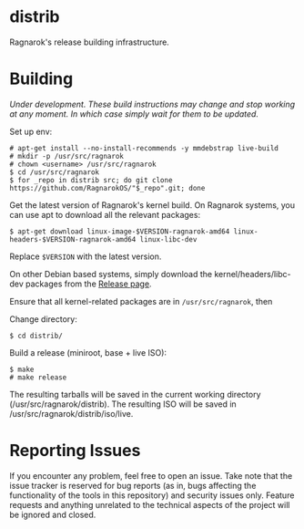 distrib
=======

Ragnarok's release building infrastructure.


Building
========

*Under development. These build instructions may change and stop working
at any moment. In which case simply wait for them to be updated.*

Set up env:

    # apt-get install --no-install-recommends -y mmdebstrap live-build
    # mkdir -p /usr/src/ragnarok
    # chown <username> /usr/src/ragnarok
    $ cd /usr/src/ragnarok
    $ for _repo in distrib src; do git clone https://github.com/RagnarokOS/"$_repo".git; done

Get the latest version of Ragnarok's kernel build. On Ragnarok systems, you can use apt
to download all the relevant packages:

    $ apt-get download linux-image-$VERSION-ragnarok-amd64 linux-headers-$VERSION-ragnarok-amd64 linux-libc-dev

Replace `$VERSION` with the latest version.

On other Debian based systems, simply download the kernel/headers/libc-dev
packages from the [Release page](https://github.com/RagnarokOS/kernel-build/releases).

Ensure that all kernel-related packages are in `/usr/src/ragnarok`, then

Change directory:

    $ cd distrib/

Build a release (miniroot, base + live ISO):

    $ make
    # make release

The resulting tarballs will be saved in the current working directory (/usr/src/ragnarok/distrib).
The resulting ISO will be saved in /usr/src/ragnarok/distrib/iso/live.

Reporting Issues
================

If you encounter any problem, feel free to open an issue. Take note that
the issue tracker is reserved for bug reports (as in, bugs affecting
the functionality of the tools in this repository) and security issues
only. Feature requests and anything unrelated to the technical aspects
of the project will be ignored and closed.
